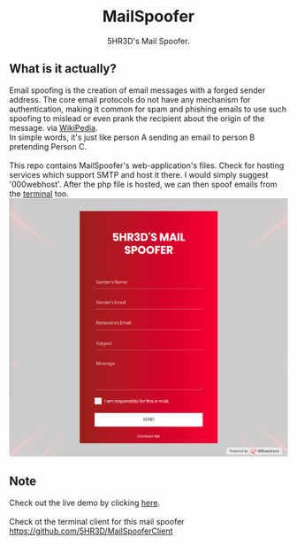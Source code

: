 <h1 align="center">
 <br> MailSpoofer</h1><p align="center">
5HR3D's Mail Spoofer.
</p>

## What is it actually?
Email spoofing is the creation of email messages with a forged sender address. The core email protocols do not have any mechanism for authentication, making it common for spam and phishing emails to use such spoofing to mislead or even prank the recipient about the origin of the message. via <a href="https://en.wikipedia.org/wiki/Email_spoofing">WikiPedia</a>.
<br>
In simple words, it's just like person A sending an email to person B pretending Person C. 
<br><br>
This repo contains MailSpoofer's web-application's files. Check for hosting services which support SMTP and host it there. I would simply suggest '000webhost'. After the php file is hosted, we can then spoof emails from the  <a href="https://github.com/5HR3D/MailSpooferClient">terminal</a> too.
<a href="https://github.com/5HR3D/MailSpoofer" align="center"><img src="https://github.com/5HR3D/MailSpoofer/blob/main/Images/msd.png" alt="5HR3D's Mail Spoofer"></a>
## Note
Check out the live demo by clicking <a href="https://5hrmailspoofer.000webhostapp.com">here</a>.<br><br/>
Check ot the terminal client for this mail spoofer https://github.com/5HR3D/MailSpooferClient 
